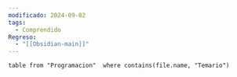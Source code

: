 ```yaml
---
modificado: 2024-09-02
tags:
  - Comprendido
Regreso:
  - "[[Obsidian-main]]"
---
```


```dataview
table from "Programacion"  where contains(file.name, "Temario")
```


